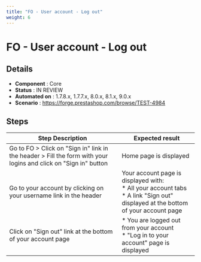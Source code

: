 ```yaml
---
title: "FO - User account - Log out"
weight: 6
---
```


# FO - User account - Log out
## Details
* **Component** : Core
* **Status** : IN REVIEW
* **Automated on** : 1.7.8.x, 1.7.7.x, 8.0.x, 8.1.x, 9.0.x
* **Scenario** : https://forge.prestashop.com/browse/TEST-4984

## Steps
| Step Description | Expected result |
| ----- | ----- |
| Go to FO > Click on "Sign in" link in the header > Fill the form with your logins and click on "Sign in" button | Home page is displayed |
| Go to your account by clicking on your username link in the header | Your account page is displayed with:<br> * All your account tabs<br> * A link "Sign out"  displayed at the bottom of your account page |
| Click on "Sign out" link at the bottom of your account page | * You are logged out from your account<br> * "Log in to your account" page is displayed |